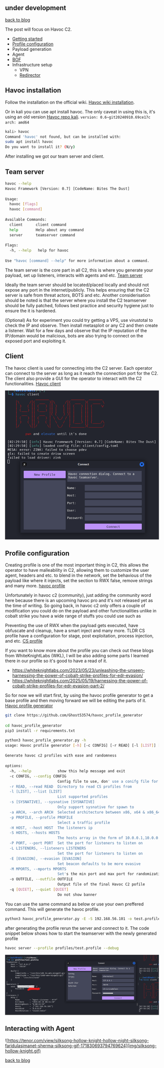 ## under development
[back to blog](../blog.md)



The post will focus on Havoc C2.

* [Getting started](#havoc-installation)
* [Profile configuration](#profile-configuration)
* Payload generation
* Agent
* [BOF](../BOF/intro.md)
* Infrastructure setup
  * VPN
  * [Redirector](redirector.md)

## Havoc installation

Follow the installation on the official wiki. [Havoc wiki installation](https://havocframework.com/docs/installation).

Or in kali you can use apt install havoc. The only caveat in using this is, it's using an old version [Havoc repo kali](https://www.kali.org/tools/havoc/). `version: 0.6~git20240910.69ce17c arch: amd64`

```bash
kali> havoc                                                      
Command 'havoc' not found, but can be installed with:
sudo apt install havoc
Do you want to install it? (N/y)
```

After installing we got our team server and client.

## Team server

```bash
havoc --help
Havoc Framework [Version: 0.7] [CodeName: Bites The Dust]

Usage:
  havoc [flags]
  havoc [command]

Available Commands:
  client      client command
  help        Help about any command
  server      teamserver command

Flags:
  -h, --help   help for havoc

Use "havoc [command] --help" for more information about a command.
```

The team server is the core part in all C2, this is where you generate your payload, set up listeners, interacts with agents and etc.
[Team server](https://havocframework.com/docs/teamserver)

Ideally the team server should be located/placed locally and should not expose any port in the internet/publicly. This helps ensuring that the C2 server is safe from threat actors, BOTS and etc. Another considerisation should be noted is that the server where you install the C2 teamserver should be fully patched, follows best practice and security hygiene just to ensure the it is hardened.

(Optional) As for experiment you could try getting a VPS, use virustotal to check the IP and observe. Then install metasploit or any C2 and then create a listener. Wait for a few days and observe that the IP reputation of the IP/domain would be malicious, bots are also trying to connect on the exposed port and exploiting it.

## Client

The havoc client is used for connecting into the C2 server. Each operator can connect to the server as long as it reach the connection port for the C2. The client also provide a GUI for the operator to interact with the C2 functionalities. [Havoc client](https://havocframework.com/docs/client)

![alt text](img/image.png)

## Profile configuration

Creating profile is one of the most important thing in C2, this allows the operator to have malleability in C2, allowing them to customize the user agent, headers and etc. to blend in the network, set the behavious of the payload like where it injects, set the section to RWX false, remove strings and many more. [havoc profile](https://havocframework.com/docs/profiles)

Unfortunately in havoc c2 (community), just adding the community word here because there is an upcoming havoc pro and it's not released yet as the time of writing. So going back, in havoc c2 only offers a couple of modification you could do on the payload and other functionalities unlike in cobalt strike you have a wide range of stuffs you could use such as

Preventing the use of RWX when the payload gets executed, have obfuscate and cleanup, have a smart inject and many more. TLDR CS profile have a configuration for stage, post exploitation, process injection, and etc. [CS profile](https://hstechdocs.helpsystems.com/manuals/cobaltstrike/current/userguide/content/topics/malleable-c2_main.htm)

If you want to know more about the profile you can check out these blogs from WhiteKnightLabs (WKL), I will be also adding some parts I learned there in our profile so it's good to have a read of it.

* https://whiteknightlabs.com/2023/05/23/unleashing-the-unseen-harnessing-the-power-of-cobalt-strike-profiles-for-edr-evasion/
* https://whiteknightlabs.com/2025/05/19/harnessing-the-power-of-cobalt-strike-profiles-for-edr-evasion-part-2/

So for now we will start first, by using the havoc profile generator to get a base profile and then moving forward we will be editing the parts of it. [Havoc profile generator](https://github.com/Ghost53574/havoc_profile_generator)

```bash
git clone https://github.com/Ghost53574/havoc_profile_generator

cd havoc_profile_generator
pip3 install -r requirements.txt
```

```bash
python3 havoc_profile_generator.py -h
usage: Havoc profile generator [-h] [-c CONFIG] [-r READ] [-l [LIST]] [-s [SYSNATIVE]] [-a ARCH] [-p PROFILE] [-H HOST] [-S HOSTS] [-P PORT] [-L LISTENERS] [-E [EVASION]] [-M MPORTS] [-o OUTFILE] [-q [QUIET]]

Generate havoc c2 profiles with ease and randomness

options:
  -h, --help            show this help message and exit
  -c CONFIG, --config CONFIG
                        Config file to use, don' use a conifg file for a completely random profile
  -r READ, --read READ  Directory to read CS profiles from
  -l [LIST], --list [LIST]
                        List supported profiles
  -s [SYSNATIVE], --sysnative [SYSNATIVE]
                        Only support sysnative for spawn to
  -a ARCH, --arch ARCH  Selected architecture between x86, x64 & x86_64
  -p PROFILE, --profile PROFILE
                        Select a traffic profile
  -H HOST, --host HOST  The listeners ip
  -S HOSTS, --hosts HOSTS
                        The hosts array in the form of 10.0.0.1,10.0.0.2
  -P PORT, --port PORT  Set the port for listeners to listen on
  -L LISTENERS, --listeners LISTENERS
                        Set the port for listeners to listen on
  -E [EVASION], --evasion [EVASION]
                        Set beacon defaults to be more evasive
  -M MPORTS, --mports MPORTS
                        Set's the min port and max port for randomization
  -o OUTFILE, --outfile OUTFILE
                        Output file of the final Havoc C2 pofile
  -q [QUIET], --quiet [QUIET]
                        Do not show banner

```

You can use the same command as below or use your own preffered command. This will generate the havoc profile.

```bash
python3 havoc_profile_generator.py -E -S 192.168.56.101 -o test.profile
```

after generating the profile rerun the server and connect to it. The code snippet below shows how to start the teamserver with the newly generated profile

```bash
havoc server --profile profiles/test.profile --debug
```
![alt text](img/image3.png)

## Interacting with Agent

![https://tenor.com/view/silksong-hollow-knight-hollow-night-silksong-faridulasimanet-sherma-silksong-gif-171830693794769624](img/silksong-hollow-knight.gif)

[back to blog](../blog.md)